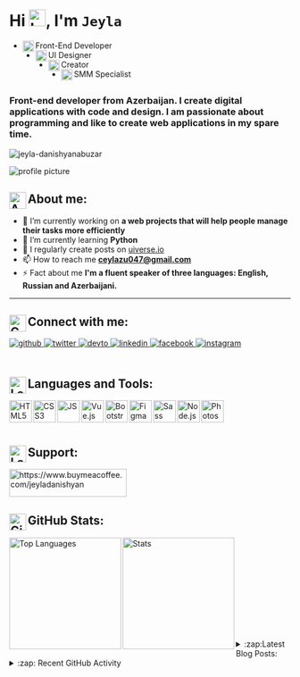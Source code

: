 <h1 align="left">Hi <img src="https://user-images.githubusercontent.com/1303154/88677602-1635ba80-d120-11ea-84d8-d263ba5fc3c0.gif" alt="hand wave" width="30px" height="30px">, I'm <strong><code style="backgroung:B79688;">Jeyla</code></strong></h1>

- <img align="left" width="20" height="20" src="https://user-images.githubusercontent.com/34037962/233857695-9ec287a2-a1e3-4c97-83ba-880c46a4a6e6.png"/>Front-End Developer 
- <img align="left" width="20" height="20" src="https://user-images.githubusercontent.com/34037962/233858123-24e203e4-6f8d-4f59-b71a-a8d56a38e118.png" />UI Designer 
- <img align="left" width="20" height="20" src="https://user-images.githubusercontent.com/34037962/233858301-fcaa1d0b-b679-4883-988e-7991afc46bfc.png"/>Creator 
- <img align="left" width="20" height="20" src="https://user-images.githubusercontent.com/34037962/233858555-6c4f59ee-0f83-41d9-926f-a97d875d8ebe.png" />SMM Specialist

##
<h3 align="left">Front-end developer from Azerbaijan. I create digital applications with code and design. I am passionate about programming and like to create web applications in my spare time.</h3>

<p align="left"> <img src="https://komarev.com/ghpvc/?username=jeyla-danishyanabuzar&label=Profile%20views&color=0e75b6&style=flat" alt="jeyla-danishyanabuzar" /> </p>


<img src="https://user-images.githubusercontent.com/34037962/233807723-fa803711-ea9f-4baf-8c99-2e831a9e1279.png" alt="profile picture">

## <img align="left" width="30" height="30" alt="About me:" src="https://user-images.githubusercontent.com/34037962/233849646-dca1054a-4667-441b-86fc-9fd0b0542e9a.png" />About me:
- 🔭 I’m currently working on **a web projects that will help people manage their tasks more efficiently**
- 🌱 I’m currently learning **Python**
- 📝 I regularly create posts on [uiverse.io](uiverse.io)
- 📫 How to reach me **ceylazu047@gmail.com**
- ⚡ Fact about me **I'm a fluent speaker of three languages: English, Russian and Azerbaijani.**
<hr>


## <img align="left" width="30" height="30" alt="Connect with me:" src="https://user-images.githubusercontent.com/34037962/233839823-6443c851-e985-4c08-a5e2-fbb1852d9e17.png"/>Connect with me:
 
<div align="left">
<a href="https://github.com/jeyla-danishyanabuzar" target="_blank">
<img src=https://img.shields.io/badge/github-%2324292e.svg?&style=for-the-badge&logo=github&logoColor=white alt=github style="margin-bottom: 5px;" />
</a>
<a href="https://twitter.com/jeyla_content" target="_blank">
<img src=https://img.shields.io/badge/twitter-%2300acee.svg?&style=for-the-badge&logo=twitter&logoColor=white alt=twitter style="margin-bottom: 5px;" />
</a>
<a href="https://dev.to/jeyladanishyanabuzar" target="_blank">
<img src=https://img.shields.io/badge/dev.to-%2308090A.svg?&style=for-the-badge&logo=dev.to&logoColor=white alt=devto style="margin-bottom: 5px;" />
</a>
<a href="https://linkedin.com/in/jeyla-danishyan-abuzar-b2a6a1169/" target="_blank">
<img src=https://img.shields.io/badge/linkedin-%231E77B5.svg?&style=for-the-badge&logo=linkedin&logoColor=white alt=linkedin style="margin-bottom: 5px;" />
</a>
<a href="https://www.facebook.com/jeyladanishyanabuzar" target="_blank">
<img src=https://img.shields.io/badge/facebook-%232E87FB.svg?&style=for-the-badge&logo=facebook&logoColor=white alt=facebook style="margin-bottom: 5px;" />
</a>
<a href="https://instagram.com/jeyla_danishyan_abuzar" target="_blank">
<img src=https://img.shields.io/badge/instagram-%23000000.svg?&style=for-the-badge&logo=instagram&logoColor=white alt=instagram style="margin-bottom: 5px;" />
</a>  
</div><br>
  
## <img align="left" width="30" height="30" alt="Languages and Tools" src="https://user-images.githubusercontent.com/34037962/233839048-89cbc431-7ab6-4da5-988e-e83885ba1433.png"/>Languages and Tools:

<div>
<img align="left" alt="HTML5" height="40" width="40" src="https://cdn.jsdelivr.net/gh/devicons/devicon/icons/html5/html5-original.svg" />
<img align="left" alt="CSS3" height="40" width="40" src="https://cdn.jsdelivr.net/gh/devicons/devicon/icons/css3/css3-original.svg" />
<img align="left" alt="JS" height="40" width="40" src="https://cdn.jsdelivr.net/gh/devicons/devicon/icons/javascript/javascript-original.svg" />
<img align="left" alt="Vue.js" height="40" width="40" src="https://cdn.jsdelivr.net/gh/devicons/devicon/icons/vuejs/vuejs-original.svg" />
<img align="left" alt="Bootstrap" height="40" width="40" src="https://cdn.jsdelivr.net/gh/devicons/devicon/icons/bootstrap/bootstrap-original.svg" />
<img align="left" alt="Figma" height="40" width="40" src="https://cdn.jsdelivr.net/gh/devicons/devicon/icons/figma/figma-original.svg" />
<img align="left" alt="Sass" height="40" width="40" src="https://cdn.jsdelivr.net/gh/devicons/devicon/icons/sass/sass-original.svg" />
<img align="left" alt="Node.js" height="40" width="40" src="https://cdn.jsdelivr.net/gh/devicons/devicon/icons/nodejs/nodejs-original-wordmark.svg" />
<img align="left" alt="Photoshop" height="40" width="40" src="https://cdn.jsdelivr.net/gh/devicons/devicon/icons/photoshop/photoshop-plain.svg" />
</div><br><br><br>

## <img align="left" width="30" height="30" alt="Languages and Tools" src="https://user-images.githubusercontent.com/34037962/233857123-d9c198b4-d374-492d-b23a-e9f6045d131d.png"/> Support:

<a href="https://www.buymeacoffee.com/https://www.buymeacoffee.com/jeyladanishyan"> <img align="left" src="https://cdn.buymeacoffee.com/buttons/v2/default-yellow.png" height="50" width="210" alt="https://www.buymeacoffee.com/jeyladanishyan" /></a><br><br><br>

## <img align="left" width="30" height="30" alt="GitHub Stats" src="https://user-images.githubusercontent.com/34037962/233839446-962c4df9-c9d2-4f84-a9fa-5a34f8e71be9.png"/>GitHub Stats:

<img align="left" height="200" src="https://github-readme-stats.vercel.app/api/top-langs/?username=jeyla-danishyanabuzar&title_color=FE667D&text_color=000000&icon_color=FE667D&ring_color=FE667D&border_color=999999&bg_color=FFFFFF&border_radiust=6&show_icons=true&hide_border=false&count_private=true&layout=default" alt="Top Languages">

<img align="left" height="200" src="https://github-readme-stats.vercel.app/api?username=jeyla-danishyanabuzar&title_color=E34D27&text_color=000000&icon_color=FE667D&ring_color=5A427F&border_color=999999&bg_color=FFFFFF&border_radiust=6&show_icons=true&hide_border=false&count_private=true" alt="Stats"><br><br><br><br><br><br><br><br><br>

##
<details align="left">
 <summary>:zap:Latest Blog Posts:</summary>
<!-- BLOG-POST-LIST:START -->
<!-- BLOG-POST-LIST:END -->
</details>

<details align="left">
  <summary>:zap: Recent GitHub Activity</summary>
<!--START_SECTION:activity-->
<!--END_SECTION:activity-->
</details>
